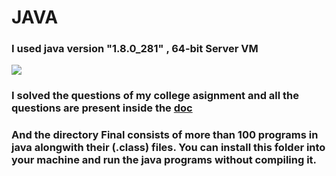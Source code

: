 # JAVA
### I used java version "1.8.0_281" , 64-bit Server VM

![](https://www.google.com/imgres?imgurl=https%3A%2F%2Fmiro.medium.com%2Fmax%2F8642%2F1*iIXOmGDzrtTJmdwbn7cGMw.png&imgrefurl=https%3A%2F%2Fmedium.com%2F%40chamikakasun%2Fhow-to-manage-multiple-java-version-in-macos-e5421345f6d0&tbnid=i-jzGelsA4KTHM&vet=12ahUKEwjLx-DiqYnvAhXI-zgGHduDB3kQMygBegUIARDTAQ..i&docid=SE7O-WypCW7icM&w=4000&h=2239&q=java&safe=active&ved=2ahUKEwjLx-DiqYnvAhXI-zgGHduDB3kQMygBegUIARDTAQ)

### I solved the questions of my college asignment and all the questions are present inside the [doc](https://github.com/prettyquail/JAVA/blob/main/java_ASSIGNMENT_2020.docx)

### And the directory Final consists of more than 100 programs in java alongwith their (.class) files. You can install this folder into your machine and run the java programs without compiling it.
